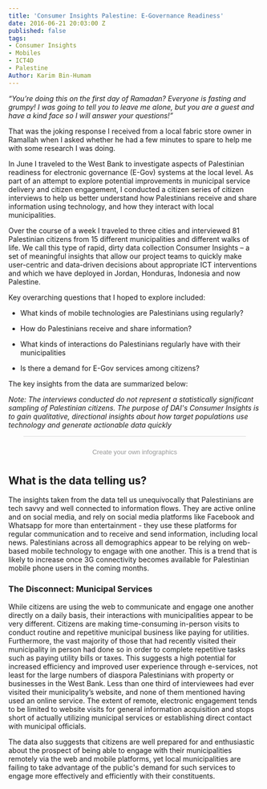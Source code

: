 ```yaml
---
title: 'Consumer Insights Palestine: E-Governance Readiness'
date: 2016-06-21 20:03:00 Z
published: false
tags:
- Consumer Insights
- Mobiles
- ICT4D
- Palestine
Author: Karim Bin-Humam
---
```


*“You’re doing this on the first day of Ramadan? Everyone is fasting and grumpy! I was going to tell you to leave me alone, but you are a guest and have a kind face so I will answer your questions!”*

That was the joking response I received from a local fabric store owner in Ramallah when I asked whether he had a few minutes to spare to help me with some research I was doing.

In June I traveled to the West Bank to investigate aspects of Palestinian readiness for electronic governance (E-Gov) systems at the local level. As part of an attempt to explore potential improvements in municipal service delivery and citizen engagement, I conducted a citizen series of citizen interviews to help us better understand how Palestinians receive and share information using technology, and how they interact with local municipalities.

<!--more-->

Over the course of a week I traveled to three cities and interviewed 81 Palestinian citizens from 15 different municipalities and different walks of life. We call this type of rapid, dirty data collection Consumer Insights – a set of meaningful insights that allow our project teams to quickly make user-centric and data-driven decisions about appropriate ICT interventions and which we have deployed in Jordan, Honduras, Indonesia and now Palestine.

Key overarching questions that I hoped to explore included:

* What kinds of mobile technologies are Palestinians using regularly?

* How do Palestinians receive and share information?

* What kinds of interactions do Palestinians regularly have with their municipalities

* Is there a demand for E-Gov services among citizens?

The key insights from the data are summarized below:

*Note: The interviews conducted do not represent a statistically significant sampling of Palestinian citizens. The purpose of DAI's Consumer Insights is to gain qualitative, directional insights about how target populations use technology and generate actionable data quickly*

<script id="infogram_0_0cb97e12-2f6d-4b38-913f-3cb3083ee267" title="" src="//e.infogr.am/js/embed.js?8Zs" type="text/javascript"></script><div style="padding:8px 0;font-family:Arial!important;font-size:13px!important;line-height:15px!important;text-align:center;border-top:1px solid #dadada;margin:0 30px"><br><a style="color:#989898!important;text-decoration:none!important;" href="https://infogr.am" target="_blank">Create your own infographics</a></div>

## What is the data telling us?

The insights taken from the data tell us unequivocally that Palestinians are tech savvy and well connected to information flows. They are active online and on social media, and rely on social media platforms like Facebook and Whatsapp for more than entertainment - they use these platforms for regular communication and to receive and send information, including local news. Palestinians across all demographics appear to be relying on web-based mobile technology to engage with one another. This is a trend that is likely to increase once 3G connectivity becomes available for Palestinian mobile phone users in the coming months.

### The Disconnect: Municipal Services

While citizens are using the web to communicate and engage one another directly on a daily basis, their interactions with municipalities appear to be very different. Citizens are making time-consuming in-person visits to conduct routine and repetitive municipal business like paying for utilities. Furthermore, the vast majority of those that had recently visited their municipality in person had done so in order to complete repetitive tasks  such as paying utility bills or taxes. This suggests a high potential for increased efficiency and improved user experience through e-services, not least for the large numbers of diaspora Palestinians with property or businesses in the West Bank.  Less than one third of interviewees had ever visited their municipality’s website, and none of them mentioned having used an online service. The extent of remote, electronic engagement tends to be limited to website visits for general information acquisition and stops short of actually utilizing municipal services or establishing direct contact with municipal officials.

The data also suggests that citizens are well prepared for and enthusiastic about the prospect of being able to engage with their municipalities remotely via the web and mobile platforms, yet local municipalities are failing to take advantage of the public's demand for such services to engage more effectively and efficiently with their constituents.